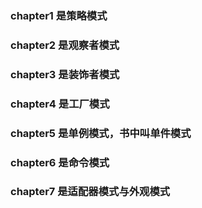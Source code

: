### chapter1 是策略模式
### chapter2 是观察者模式
### chapter3 是装饰者模式
### chapter4 是工厂模式
### chapter5 是单例模式，书中叫单件模式
### chapter6 是命令模式
### chapter7 是适配器模式与外观模式